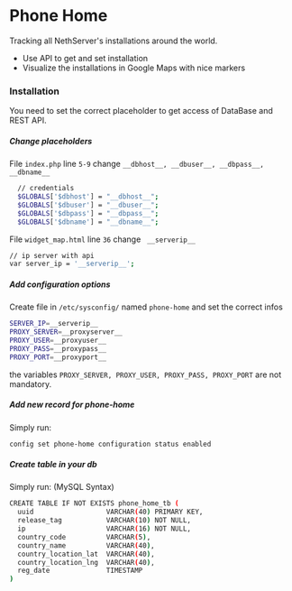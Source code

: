 # Phone Home

Tracking all NethServer's installations around the world.

  - Use API to get and set installation
  - Visualize the installations in Google Maps with nice markers


### Installation

You need to set the correct placeholder to get access of DataBase and REST API.

##### Change placeholders
File ```index.php``` line ```5-9``` change ```__dbhost__, __dbuser__, __dbpass__, __dbname__```
```sh
  // credentials
  $GLOBALS['$dbhost'] = "__dbhost__";
  $GLOBALS['$dbuser'] = "__dbuser__";
  $GLOBALS['$dbpass'] = "__dbpass__";
  $GLOBALS['$dbname'] = "__dbname__";
```

File ```widget_map.html``` line ```36``` change ``` __serverip__```
```sh
// ip server with api
var server_ip = '__serverip__';
```

##### Add configuration options
Create file in ```/etc/sysconfig/``` named ```phone-home``` and set the correct infos
```sh
SERVER_IP=__serverip__
PROXY_SERVER=__proxyserver__
PROXY_USER=__proxyuser__
PROXY_PASS=__proxypass__
PROXY_PORT=__proxyport__
```
the variables ```PROXY_SERVER, PROXY_USER, PROXY_PASS, PROXY_PORT``` are not mandatory.

##### Add new record for phone-home
Simply run: 
```sh 
config set phone-home configuration status enabled
```

##### Create table in your db
Simply run: (MySQL Syntax)

```sh
CREATE TABLE IF NOT EXISTS phone_home_tb (
  uuid                  VARCHAR(40) PRIMARY KEY, 
  release_tag           VARCHAR(10) NOT NULL,
  ip                    VARCHAR(16) NOT NULL,
  country_code          VARCHAR(5),
  country_name          VARCHAR(40),
  country_location_lat  VARCHAR(40),
  country_location_lng  VARCHAR(40),
  reg_date              TIMESTAMP
)
```